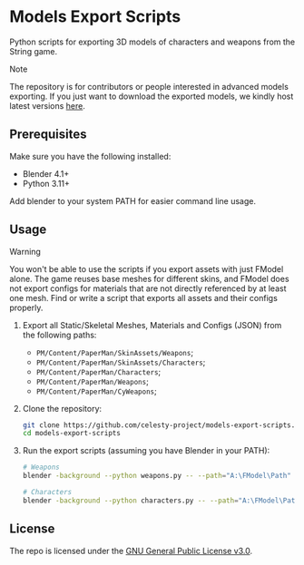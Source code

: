 # Models Export Scripts

Python scripts for exporting 3D models of characters and weapons from the String game.

> [!NOTE]  
> The repository is for contributors or people interested in advanced models exporting. If you just want to download the exported models, we kindly host latest versions [here](https://files.celesty.one/Models).

## Prerequisites

Make sure you have the following installed:
- Blender 4.1+
- Python 3.11+

Add blender to your system PATH for easier command line usage.

## Usage

> [!WARNING]  
> You won't be able to use the scripts if you export assets with just FModel alone. The game reuses base meshes for different skins, and FModel does not export configs for materials that are not directly referenced by at least one mesh. Find or write a script that exports all assets and their configs properly.

1. Export all Static/Skeletal Meshes, Materials and Configs (JSON) from the following paths:
    - `PM/Content/PaperMan/SkinAssets/Weapons`;
    - `PM/Content/PaperMan/SkinAssets/Characters`;
    - `PM/Content/PaperMan/Characters`;
    - `PM/Content/PaperMan/Weapons`;
    - `PM/Content/PaperMan/CyWeapons`;

2. Clone the repository:
    ```bash
    git clone https://github.com/celesty-project/models-export-scripts.git
    cd models-export-scripts
    ```

3. Run the export scripts (assuming you have Blender in your PATH):
    ```bash
    # Weapons
    blender -background --python weapons.py -- --path="A:\FModel\Path" --weapons M200 --log-level=ERROR

    # Characters
    blender -background --python characters.py -- --path="A:\FModel\Path" --characters Kanami --log-level=ERROR
    ```

## License

The repo is licensed under the [GNU General Public License v3.0](LICENSE).
